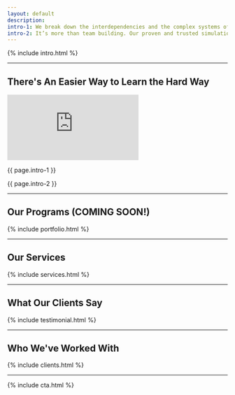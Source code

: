 ```yaml
---
layout: default
description:
intro-1: We break down the interdependencies and the complex systems of your business–the things that aren’t on the surface–and address the problems that your team faces. We don’t just identify the failure of systems, we facilitate your cross functional team to find solutions.
intro-2: It’s more than team building. Our proven and trusted simulations realign team members to the shared vision and common goal of your business, regardless of capabilities and skills. All the while, reinforcing the core building blocks of good business sense.
---
```


<!--
Every section you see here in the website homepage are included here.
All these included files are found inside '_includes' folder.
You can edit them there.
 -->

{% include intro.html %}

<hr>

<div class="container">
  <div class="row">
    <div class="col-md-12">
      <h2>There's An Easier Way to Learn the Hard Way</h2>
      <iframe class="video" src="https://www.youtube.com/embed/zWNO2mUUcYA" frameborder="0" allow="accelerometer; autoplay; encrypted-media; gyroscope; picture-in-picture" allowfullscreen></iframe>
    </div>
    <div class="col-md-6"><p>{{ page.intro-1 }}</p></div>
    <div class="col-md-6"><p>{{ page.intro-2 }}</p></div>
  </div>
</div>

<hr>

<h2>Our Programs (COMING SOON!)</h2>
{% include portfolio.html %}

<hr>

<h2>Our Services</h2>
{% include services.html %}

<hr>

<h2>What Our Clients Say</h2>
{% include testimonial.html %}

<hr>

<h2>Who We've Worked With</h2>
{% include clients.html %}

<hr>

{% include cta.html %}
